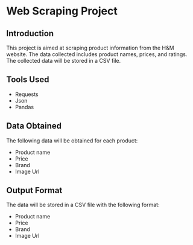 # Web Scraping Project

## Introduction
This project is aimed at scraping product information from the H&M website. The data collected includes product names, prices, and ratings. The collected data will be stored in a CSV file.

## Tools Used
- Requests
- Json
- Pandas

## Data Obtained
The following data will be obtained for each product:
- Product name
- Price
- Brand
- Image Url

## Output Format
The data will be stored in a CSV file with the following format:
- Product name
- Price
- Brand
- Image Url

